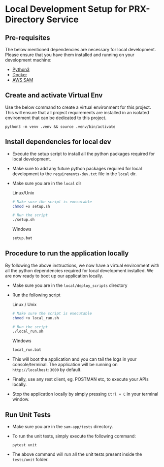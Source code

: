 # Local Development Setup for PRX-Directory Service

## Pre-requisites

The below mentioned dependencies are necessary for local development. Please ensure that you have them installed and running on your development machine:
  - [Python3](https://www.python.org/downloads/)
  - [Docker](https://docs.docker.com/get-docker/)
  - [AWS SAM](https://docs.aws.amazon.com/serverless-application-model/latest/developerguide/install-sam-cli.html)

## Create and activate Virtual Env

Use the below command to create a virtual environment for this project. This will ensure that all project requirements are installed in an isolated environment that can be dedicated to this project.

  ```
  python3 -m venv .venv && source .venv/bin/activate
  ```

## Install dependencies for local dev

- Execute the setup script to install all the python packages required for local development.
- Make sure to add any future python packages required for local development to the `requirements-dev.txt` file in the `local` dir. 
- Make sure you are in the `local` dir

  Linux/Unix

  ```sh
  # Make sure the script is executable
  chmod +x setup.sh
  
  # Run the script
  ./setup.sh
  ```

  Windows
  
  ```cmd
  setup.bat
  ```

## Procedure to run the application locally

By following the above instructions, we now have a virtual environment with all the python dependencies required for local development installed. We are now ready to boot up our application locally.

- Make sure you are in the `local/deploy_scripts` directory
- Run the following script

  Linux / Unix

  ```sh
  # Make sure the script is executable
  chmod +x local_run.sh
  
  # Run the script
  ./local_run.sh
  ```

  Windows 

  ```cmd
  local_run.bat
  ```

- This will boot the application and you can tail the logs in your console/terminal. The application will be running on `http://localhost:3000` by default.
- Finally, use any rest client, eg. POSTMAN etc, to execute your APIs locally.
- Stop the application locally by simply pressing `Ctrl + C` in your terminal window.

## Run Unit Tests

- Make sure you are in the `sam-app/tests` directory.
- To run the unit tests, simply execute the following command:

  ```
  pytest unit
  ```

- The above command will run all the unit tests present inside the `tests/unit` folder.